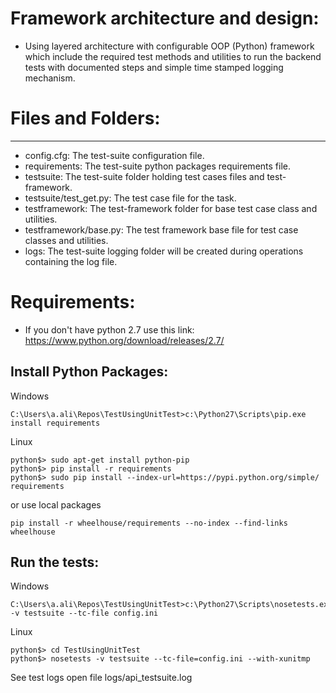 # Framework architecture and design:
* Using layered architecture with configurable OOP (Python) framework which include the required test methods and utilities to run the backend tests with documented steps and simple time stamped logging mechanism.


# Files and Folders:
--------------------
* config.cfg: The test-suite configuration file.
* requirements: The test-suite python packages requirements file.
* testsuite: The test-suite folder holding test cases files and test-framework.
* testsuite/test_get.py: The test case file for the task.
* testframework: The test-framework folder for base test case class and utilities.
* testframework/base.py: The test framework base file for test case classes and utilities.
* logs: The test-suite logging folder will be created during operations containing the log file.


# Requirements:
* If you don't have python 2.7 use this link: https://www.python.org/download/releases/2.7/


Install Python Packages:
------------------------
Windows
```
C:\Users\a.ali\Repos\TestUsingUnitTest>c:\Python27\Scripts\pip.exe install requirements
```

Linux
```
python$> sudo apt-get install python-pip
python$> pip install -r requirements
python$> sudo pip install --index-url=https://pypi.python.org/simple/ requirements
```
or use local packages
```
pip install -r wheelhouse/requirements --no-index --find-links wheelhouse

```

Run the tests:
--------------
Windows
```
C:\Users\a.ali\Repos\TestUsingUnitTest>c:\Python27\Scripts\nosetests.exe -v testsuite --tc-file config.ini
```

Linux
```
python$> cd TestUsingUnitTest
python$> nosetests -v testsuite --tc-file=config.ini --with-xunitmp
```

See test logs open file logs/api_testsuite.log
